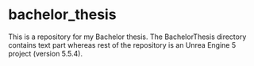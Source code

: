 # bachelor_thesis
 
This is a repository for my Bachelor thesis.
The BachelorThesis directory contains text part whereas rest of the repository is an Unrea Engine 5 project (version 5.5.4).

